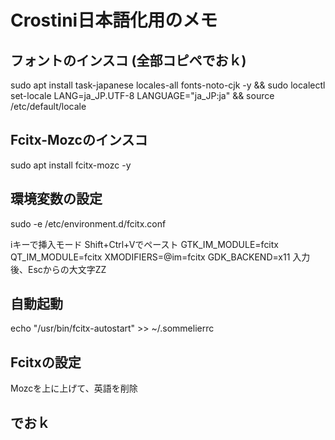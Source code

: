 # Crostini日本語化用のメモ

## フォントのインスコ (全部コピペでおｋ)
sudo apt install task-japanese locales-all fonts-noto-cjk -y && sudo localectl set-locale LANG=ja_JP.UTF-8 LANGUAGE="ja_JP:ja" && source /etc/default/locale

## Fcitx-Mozcのインスコ
sudo apt install fcitx-mozc -y

## 環境変数の設定
sudo -e /etc/environment.d/fcitx.conf

iキーで挿入モード
Shift+Ctrl+Vでペースト
GTK_IM_MODULE=fcitx
QT_IM_MODULE=fcitx
XMODIFIERS=@im=fcitx
GDK_BACKEND=x11
入力後、Escからの大文字ZZ

## 自動起動
echo "/usr/bin/fcitx-autostart" >> ~/.sommelierrc

## Fcitxの設定
Mozcを上に上げて、英語を削除

## でおｋ
